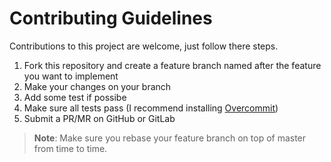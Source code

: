 # Contributing Guidelines

Contributions to this project are welcome, just follow there steps.

1. Fork this repository and create a feature branch named after the feature you want to implement
2. Make your changes on your branch
3. Add some test if possibe
4. Make sure all tests pass (I recommend installing [Overcommit][overcommit])
5. Submit a PR/MR on GitHub or GitLab

> **Note**: Make sure you rebase your feature branch on top of master from time to time.

[overcommit]: https://github.com/brigade/overcommit
